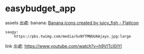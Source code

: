 # easybudget_app

assets 出處:
    banana:
        <a href="https://www.flaticon.com/free-icons/banana" title="banana icons">Banana icons created by juicy_fish - Flaticon</a>

    saugy:
        https://pbs.twimg.com/media/GxNYTMNbUAAjays.jpg:large

link 出處:
    https://www.youtube.com/watch?v=h9VITcI0iYI